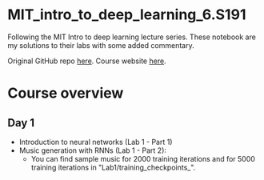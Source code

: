 # MIT_intro_to_deep_learning_6.S191
Following the MIT Intro to deep learning lecture series. These notebook are my solutions to their labs with some added commentary. 

Original GitHub repo [here](https://github.com/aamini/introtodeeplearning).
Course website [here](http://introtodeeplearning.com/).

# Course overview

## Day 1

- Introduction to neural networks (Lab 1 - Part 1)
- Music generation with RNNs (Lab 1 - Part 2):
	- You can find sample music for 2000 training iterations and for 5000
	training iterations in "Lab1/training_checkpoints_<n>".
